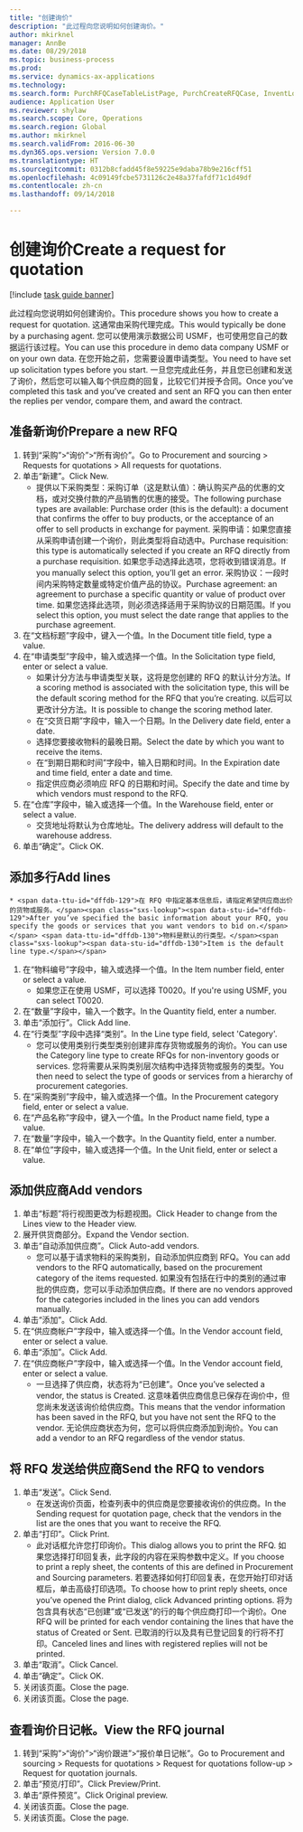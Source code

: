 ```yaml
--- 
title: "创建询价"
description: "此过程向您说明如何创建询价。"
author: mkirknel
manager: AnnBe
ms.date: 08/29/2018
ms.topic: business-process
ms.prod: 
ms.service: dynamics-ax-applications
ms.technology: 
ms.search.form: PurchRFQCaseTableListPage, PurchCreateRFQCase, InventLocationIdLookup, PurchRFQCaseTable, InventItemIdLookupSimple, EcoResCategorySingleLookup, UnitOfMeasureLookup, PurchRFQEditLines, PurchRFQEditLinesPrintOptions, VendRFQJournal, SrsReportViewerForm
audience: Application User
ms.reviewer: shylaw
ms.search.scope: Core, Operations
ms.search.region: Global
ms.author: mkirknel
ms.search.validFrom: 2016-06-30
ms.dyn365.ops.version: Version 7.0.0
ms.translationtype: HT
ms.sourcegitcommit: 0312b8cfadd45f8e59225e9daba78b9e216cff51
ms.openlocfilehash: 4c09149fcbe5731126c2e48a37fafdf71c1d49df
ms.contentlocale: zh-cn
ms.lasthandoff: 09/14/2018

---
```

# <a name="create-a-request-for-quotation"></a><span data-ttu-id="dffdb-103">创建询价</span><span class="sxs-lookup"><span data-stu-id="dffdb-103">Create a request for quotation</span></span>

[!include [task guide banner](../../includes/task-guide-banner.md)]

<span data-ttu-id="dffdb-104">此过程向您说明如何创建询价。</span><span class="sxs-lookup"><span data-stu-id="dffdb-104">This procedure shows you how to create a request for quotation.</span></span> <span data-ttu-id="dffdb-105">这通常由采购代理完成。</span><span class="sxs-lookup"><span data-stu-id="dffdb-105">This would typically be done by a purchasing agent.</span></span> <span data-ttu-id="dffdb-106">您可以使用演示数据公司 USMF，也可使用您自己的数据运行该过程。</span><span class="sxs-lookup"><span data-stu-id="dffdb-106">You can use this procedure in demo data company USMF or on your own data.</span></span> <span data-ttu-id="dffdb-107">在您开始之前，您需要设置申请类型。</span><span class="sxs-lookup"><span data-stu-id="dffdb-107">You need to have set up solicitation types before you start.</span></span> <span data-ttu-id="dffdb-108">一旦您完成此任务，并且您已创建和发送了询价，然后您可以输入每个供应商的回复，比较它们并授予合同。</span><span class="sxs-lookup"><span data-stu-id="dffdb-108">Once you’ve completed this task and you’ve created and sent an RFQ you can then enter the replies per vendor, compare them, and award the contract.</span></span>


## <a name="prepare-a-new-rfq"></a><span data-ttu-id="dffdb-109">准备新询价</span><span class="sxs-lookup"><span data-stu-id="dffdb-109">Prepare a new RFQ</span></span>
1. <span data-ttu-id="dffdb-110">转到“采购”>“询价”>“所有询价”。</span><span class="sxs-lookup"><span data-stu-id="dffdb-110">Go to Procurement and sourcing > Requests for quotations > All requests for quotations.</span></span>
2. <span data-ttu-id="dffdb-111">单击“新建”。</span><span class="sxs-lookup"><span data-stu-id="dffdb-111">Click New.</span></span>
    * <span data-ttu-id="dffdb-112">提供以下采购类型：采购订单（这是默认值）：确认购买产品的优惠的文档，或对交换付款的产品销售的优惠的接受。</span><span class="sxs-lookup"><span data-stu-id="dffdb-112">The following purchase types are available: Purchase order (this is the default): a document that confirms the offer to buy products, or the acceptance of an offer to sell products in exchange for payment.</span></span> <span data-ttu-id="dffdb-113">采购申请：如果您直接从采购申请创建一个询价，则此类型将自动选中。</span><span class="sxs-lookup"><span data-stu-id="dffdb-113">Purchase requisition: this type is automatically selected if you create an RFQ directly from a purchase requisition.</span></span> <span data-ttu-id="dffdb-114">如果您手动选择此选项，您将收到错误消息。</span><span class="sxs-lookup"><span data-stu-id="dffdb-114">If you manually select this option, you’ll get an error.</span></span> <span data-ttu-id="dffdb-115">采购协议：一段时间内采购特定数量或特定价值产品的协议。</span><span class="sxs-lookup"><span data-stu-id="dffdb-115">Purchase agreement: an agreement to purchase a specific quantity or value of product over time.</span></span> <span data-ttu-id="dffdb-116">如果您选择此选项，则必须选择适用于采购协议的日期范围。</span><span class="sxs-lookup"><span data-stu-id="dffdb-116">If you select this option, you must select the date range that applies to the purchase agreement.</span></span>  
3. <span data-ttu-id="dffdb-117">在“文档标题”字段中，键入一个值。</span><span class="sxs-lookup"><span data-stu-id="dffdb-117">In the Document title field, type a value.</span></span>
4. <span data-ttu-id="dffdb-118">在“申请类型”字段中，输入或选择一个值。</span><span class="sxs-lookup"><span data-stu-id="dffdb-118">In the Solicitation type field, enter or select a value.</span></span>
    * <span data-ttu-id="dffdb-119">如果计分方法与申请类型关联，这将是您创建的 RFQ 的默认计分方法。</span><span class="sxs-lookup"><span data-stu-id="dffdb-119">If a scoring method is associated with the solicitation type, this will be the default scoring method for the RFQ that you’re creating.</span></span> <span data-ttu-id="dffdb-120">以后可以更改计分方法。</span><span class="sxs-lookup"><span data-stu-id="dffdb-120">It is possible to change the scoring method later.</span></span>  
    * <span data-ttu-id="dffdb-121">在“交货日期”字段中，输入一个日期。</span><span class="sxs-lookup"><span data-stu-id="dffdb-121">In the Delivery date field, enter a date.</span></span>  
    * <span data-ttu-id="dffdb-122">选择您要接收物料的最晚日期。</span><span class="sxs-lookup"><span data-stu-id="dffdb-122">Select the date by which you want to receive the items.</span></span>  
    * <span data-ttu-id="dffdb-123">在“到期日期和时间”字段中，输入日期和时间。</span><span class="sxs-lookup"><span data-stu-id="dffdb-123">In the Expiration date and time field, enter a date and time.</span></span>  
    * <span data-ttu-id="dffdb-124">指定供应商必须响应 RFQ 的日期和时间。</span><span class="sxs-lookup"><span data-stu-id="dffdb-124">Specify the date and time by which vendors must respond to the RFQ.</span></span>  
5. <span data-ttu-id="dffdb-125">在“仓库”字段中，输入或选择一个值。</span><span class="sxs-lookup"><span data-stu-id="dffdb-125">In the Warehouse field, enter or select a value.</span></span>
    * <span data-ttu-id="dffdb-126">交货地址将默认为仓库地址。</span><span class="sxs-lookup"><span data-stu-id="dffdb-126">The delivery address will default to the warehouse address.</span></span>  
6. <span data-ttu-id="dffdb-127">单击“确定”。</span><span class="sxs-lookup"><span data-stu-id="dffdb-127">Click OK.</span></span>

## <a name="add-lines"></a><span data-ttu-id="dffdb-128">添加多行</span><span class="sxs-lookup"><span data-stu-id="dffdb-128">Add lines</span></span>
    * <span data-ttu-id="dffdb-129">在 RFQ 中指定基本信息后，请指定希望供应商出价的货物或服务。</span><span class="sxs-lookup"><span data-stu-id="dffdb-129">After you’ve specified the basic information about your RFQ, you specify the goods or services that you want vendors to bid on.</span></span> <span data-ttu-id="dffdb-130">物料是默认的行类型。</span><span class="sxs-lookup"><span data-stu-id="dffdb-130">Item is the default line type.</span></span>   
1. <span data-ttu-id="dffdb-131">在“物料编号”字段中，输入或选择一个值。</span><span class="sxs-lookup"><span data-stu-id="dffdb-131">In the Item number field, enter or select a value.</span></span>
    * <span data-ttu-id="dffdb-132">如果您正在使用 USMF，可以选择 T0020。</span><span class="sxs-lookup"><span data-stu-id="dffdb-132">If you're using USMF, you can select T0020.</span></span>  
2. <span data-ttu-id="dffdb-133">在“数量”字段中，输入一个数字。</span><span class="sxs-lookup"><span data-stu-id="dffdb-133">In the Quantity field, enter a number.</span></span>
3. <span data-ttu-id="dffdb-134">单击“添加行”。</span><span class="sxs-lookup"><span data-stu-id="dffdb-134">Click Add line.</span></span>
4. <span data-ttu-id="dffdb-135">在“行类型”字段中选择“类别”。</span><span class="sxs-lookup"><span data-stu-id="dffdb-135">In the Line type field, select 'Category'.</span></span>
    * <span data-ttu-id="dffdb-136">您可以使用类别行类型类别创建非库存货物或服务的询价。</span><span class="sxs-lookup"><span data-stu-id="dffdb-136">You can use the Category line type to create RFQs for non-inventory goods or services.</span></span> <span data-ttu-id="dffdb-137">您将需要从采购类别层次结构中选择货物或服务的类型。</span><span class="sxs-lookup"><span data-stu-id="dffdb-137">You then need to select the type of goods or services from a hierarchy of procurement categories.</span></span>  
5. <span data-ttu-id="dffdb-138">在“采购类别”字段中，输入或选择一个值。</span><span class="sxs-lookup"><span data-stu-id="dffdb-138">In the Procurement category field, enter or select a value.</span></span>
6. <span data-ttu-id="dffdb-139">在“产品名称”字段中，键入一个值。</span><span class="sxs-lookup"><span data-stu-id="dffdb-139">In the Product name field, type a value.</span></span>
7. <span data-ttu-id="dffdb-140">在“数量”字段中，输入一个数字。</span><span class="sxs-lookup"><span data-stu-id="dffdb-140">In the Quantity field, enter a number.</span></span>
8. <span data-ttu-id="dffdb-141">在“单位”字段中，输入或选择一个值。</span><span class="sxs-lookup"><span data-stu-id="dffdb-141">In the Unit field, enter or select a value.</span></span>

## <a name="add-vendors"></a><span data-ttu-id="dffdb-142">添加供应商</span><span class="sxs-lookup"><span data-stu-id="dffdb-142">Add vendors</span></span>
1. <span data-ttu-id="dffdb-143">单击“标题”将行视图更改为标题视图。</span><span class="sxs-lookup"><span data-stu-id="dffdb-143">Click Header to change from the Lines view to the Header view.</span></span> 
2. <span data-ttu-id="dffdb-144">展开供货商部分。</span><span class="sxs-lookup"><span data-stu-id="dffdb-144">Expand the Vendor section.</span></span>
3. <span data-ttu-id="dffdb-145">单击“自动添加供应商”。</span><span class="sxs-lookup"><span data-stu-id="dffdb-145">Click Auto-add vendors.</span></span>
    * <span data-ttu-id="dffdb-146">您可以基于请求物料的采购类别，自动添加供应商到 RFQ。</span><span class="sxs-lookup"><span data-stu-id="dffdb-146">You can add vendors to the RFQ automatically, based on the procurement category of the items requested.</span></span> <span data-ttu-id="dffdb-147">如果没有包括在行中的类别的通过审批的供应商，您可以手动添加供应商。</span><span class="sxs-lookup"><span data-stu-id="dffdb-147">If there are no vendors approved for the categories included in the lines you can add vendors manually.</span></span>  
4. <span data-ttu-id="dffdb-148">单击“添加”。</span><span class="sxs-lookup"><span data-stu-id="dffdb-148">Click Add.</span></span>
5. <span data-ttu-id="dffdb-149">在“供应商帐户”字段中，输入或选择一个值。</span><span class="sxs-lookup"><span data-stu-id="dffdb-149">In the Vendor account field, enter or select a value.</span></span>
6. <span data-ttu-id="dffdb-150">单击“添加”。</span><span class="sxs-lookup"><span data-stu-id="dffdb-150">Click Add.</span></span>
7. <span data-ttu-id="dffdb-151">在“供应商帐户”字段中，输入或选择一个值。</span><span class="sxs-lookup"><span data-stu-id="dffdb-151">In the Vendor account field, enter or select a value.</span></span>
    * <span data-ttu-id="dffdb-152">一旦选择了供应商，状态将为“已创建”。</span><span class="sxs-lookup"><span data-stu-id="dffdb-152">Once you’ve selected a vendor, the status is Created.</span></span> <span data-ttu-id="dffdb-153">这意味着供应商信息已保存在询价中，但您尚未发送该询价给供应商。</span><span class="sxs-lookup"><span data-stu-id="dffdb-153">This means that the vendor information has been saved in the RFQ, but you have not sent the RFQ to the vendor.</span></span> <span data-ttu-id="dffdb-154">无论供应商状态为何，您可以将供应商添加到询价。</span><span class="sxs-lookup"><span data-stu-id="dffdb-154">You can add a vendor to an RFQ regardless of the vendor status.</span></span>  

## <a name="send-the-rfq-to-vendors"></a><span data-ttu-id="dffdb-155">将 RFQ 发送给供应商</span><span class="sxs-lookup"><span data-stu-id="dffdb-155">Send the RFQ to vendors</span></span>
1. <span data-ttu-id="dffdb-156">单击“发送”。</span><span class="sxs-lookup"><span data-stu-id="dffdb-156">Click Send.</span></span>
    * <span data-ttu-id="dffdb-157">在发送询价页面，检查列表中的供应商是您要接收询价的供应商。</span><span class="sxs-lookup"><span data-stu-id="dffdb-157">In the Sending request for quotation page, check that the vendors in the list are the ones that you want to receive the RFQ.</span></span>  
2. <span data-ttu-id="dffdb-158">单击“打印”。</span><span class="sxs-lookup"><span data-stu-id="dffdb-158">Click Print.</span></span>
    * <span data-ttu-id="dffdb-159">此对话框允许您打印询价。</span><span class="sxs-lookup"><span data-stu-id="dffdb-159">This dialog allows you to print the RFQ.</span></span> <span data-ttu-id="dffdb-160">如果您选择打印回复表，此字段的内容在采购参数中定义。</span><span class="sxs-lookup"><span data-stu-id="dffdb-160">If you choose to print a reply sheet, the contents of this are defined in Procurement and Sourcing parameters.</span></span> <span data-ttu-id="dffdb-161">若要选择如何打印回复表，在您开始打印对话框后，单击高级打印选项。</span><span class="sxs-lookup"><span data-stu-id="dffdb-161">To choose how to print reply sheets, once you’ve opened the Print dialog, click Advanced printing options.</span></span> <span data-ttu-id="dffdb-162">将为包含具有状态“已创建”或“已发送”的行的每个供应商打印一个询价。</span><span class="sxs-lookup"><span data-stu-id="dffdb-162">One RFQ will be printed for each vendor containing the lines that have the status of Created or Sent.</span></span> <span data-ttu-id="dffdb-163">已取消的行以及具有已登记回复的行将不打印。</span><span class="sxs-lookup"><span data-stu-id="dffdb-163">Canceled lines and lines with registered replies will not be printed.</span></span>   
3. <span data-ttu-id="dffdb-164">单击“取消”。</span><span class="sxs-lookup"><span data-stu-id="dffdb-164">Click Cancel.</span></span>
4. <span data-ttu-id="dffdb-165">单击“确定”。</span><span class="sxs-lookup"><span data-stu-id="dffdb-165">Click OK.</span></span>
5. <span data-ttu-id="dffdb-166">关闭该页面。</span><span class="sxs-lookup"><span data-stu-id="dffdb-166">Close the page.</span></span>
6. <span data-ttu-id="dffdb-167">关闭该页面。</span><span class="sxs-lookup"><span data-stu-id="dffdb-167">Close the page.</span></span>

## <a name="view-the-rfq-journal"></a><span data-ttu-id="dffdb-168">查看询价日记帐。</span><span class="sxs-lookup"><span data-stu-id="dffdb-168">View the RFQ journal</span></span>
1. <span data-ttu-id="dffdb-169">转到“采购”>“询价”>“询价跟进”>“报价单日记帐”。</span><span class="sxs-lookup"><span data-stu-id="dffdb-169">Go to Procurement and sourcing > Requests for quotations > Request for quotations follow-up > Request for quotation journals.</span></span>
2. <span data-ttu-id="dffdb-170">单击“预览/打印”。</span><span class="sxs-lookup"><span data-stu-id="dffdb-170">Click Preview/Print.</span></span>
3. <span data-ttu-id="dffdb-171">单击“原件预览”。</span><span class="sxs-lookup"><span data-stu-id="dffdb-171">Click Original preview.</span></span>
4. <span data-ttu-id="dffdb-172">关闭该页面。</span><span class="sxs-lookup"><span data-stu-id="dffdb-172">Close the page.</span></span>
5. <span data-ttu-id="dffdb-173">关闭该页面。</span><span class="sxs-lookup"><span data-stu-id="dffdb-173">Close the page.</span></span>


